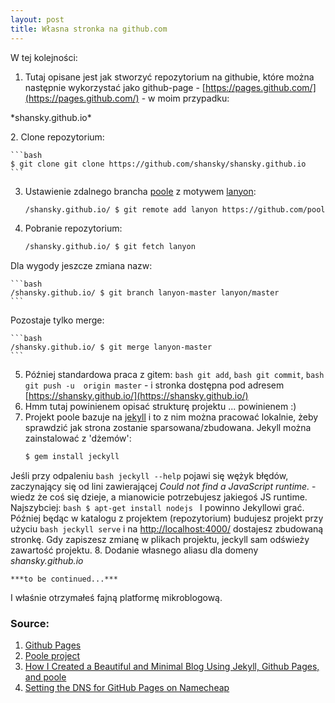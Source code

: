 ```yaml
---
layout: post
title: Własna stronka na github.com
---
```


W tej kolejności:

1. Tutaj opisane jest jak stworzyć repozytorium na githubie, które można następnie wykorzystać jako github-page - [https://pages.github.com/](https://pages.github.com/) - w moim przypadku:
<p>*shansky.github.io*</p>
2. Clone repozytorium:

	```bash
	$ git clone git clone https://github.com/shansky/shansky.github.io
	```
3. Ustawienie zdalnego brancha [poole](https://github.com/poole/poole) z motywem [lanyon](https://github.com/poole/lanyon):

	```bash
	/shansky.github.io/ $ git remote add lanyon https://github.com/poole/lanyon.git
	```
4. Pobranie repozytorium:

	```bash
	/shansky.github.io/ $ git fetch lanyon
	```
Dla wygody jeszcze zmiana nazw:

	```bash
	/shansky.github.io/ $ git branch lanyon-master lanyon/master
	```
Pozostaje tylko merge:

	```bash
	/shansky.github.io/ $ git merge lanyon-master
	```
5. Później standardowa praca z gitem: ```bash git add```, ```bash git commit```, ```bash git push -u  origin master``` - i stronka dostępna pod adresem [https://shansky.github.io/](https://shansky.github.io/)
6. Hmm tutaj powinienem opisać strukturę projektu ... powinienem :)
7. Projekt poole bazuje na [jekyll](http://jekyllrb.com) i to z nim można pracować lokalnie, żeby sprawdzić jak strona zostanie sparsowana/zbudowana. Jekyll można zainstalować z 'dżemów':
	```bash
	$ gem install jeckyll
	```
Jeśli przy odpaleniu ```bash jeckyll --help``` pojawi się wężyk błędów, zaczynający się od lini zawierającej *Could not find a JavaScript runtime.* - wiedz że coś się dzieje, a mianowicie potrzebujesz jakiegoś JS runtime. Najszybciej:
	```bash
	$ apt-get install nodejs
	```
I powinno Jekyllowi grać. Później będąc w katalogu z projektem (repozytorium) budujesz projekt przy użyciu ```bash jeckyll serve``` i na [http://localhost:4000/](http://localhost:4000) dostajesz zbudowaną stronkę. Gdy zapiszesz zmianę w plikach projektu, jeckyll sam odświeży zawartość projektu.
8. Dodanie własnego aliasu dla domeny *shansky.github.io*

	***to be continued...***



I właśnie otrzymałeś fajną platformę mikroblogową.

### Source:
1. [Github Pages](https://pages.github.com/)
2. [Poole project](https://github.com/poole/poole)
3. [How I Created a Beautiful and Minimal Blog Using Jekyll, Github Pages, and poole](http://joshualande.com/jekyll-github-pages-poole/)
4. [Setting the DNS for GitHub Pages on Namecheap](http://davidensinger.com/2013/03/setting-the-dns-for-github-pages-on-namecheap/)
